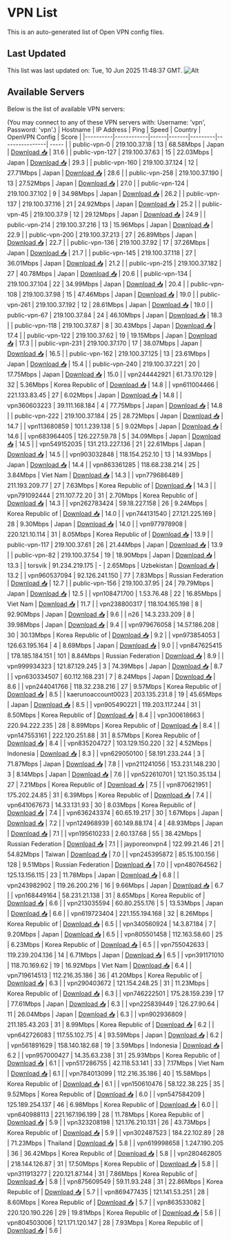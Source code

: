 # VPN List

This is an auto-generated list of Open VPN config files.

## Last Updated

This list was last updated on: Tue, 10 Jun 2025 11:48:37 GMT.
![Alt](https://repobeats.axiom.co/api/embed/186b98318ef1479477931607c1ad7d823f12451f.svg "Repobeats analytics image")

## Available Servers

Below is the list of available VPN servers:

(You may connect to any of these VPN servers with: Username: 'vpn', Password: 'vpn'.)
| Hostname | IP Address | Ping | Speed | Country | OpenVPN Config | Score |
|----------|------------|------|-------|---------|----------------| ----- |
| public-vpn-0 | 219.100.37.18 | 13 | 68.58Mbps | Japan | [Download 📥](./configs/server_0_JP.ovpn) | 31.6 |
| public-vpn-127 | 219.100.37.63 | 15 | 22.03Mbps | Japan | [Download 📥](./configs/server_1_JP.ovpn) | 29.3 |
| public-vpn-160 | 219.100.37.124 | 12 | 27.71Mbps | Japan | [Download 📥](./configs/server_2_JP.ovpn) | 28.6 |
| public-vpn-258 | 219.100.37.190 | 13 | 27.52Mbps | Japan | [Download 📥](./configs/server_3_JP.ovpn) | 27.0 |
| public-vpn-124 | 219.100.37.102 | 9 | 34.98Mbps | Japan | [Download 📥](./configs/server_4_JP.ovpn) | 26.2 |
| public-vpn-137 | 219.100.37.116 | 21 | 24.92Mbps | Japan | [Download 📥](./configs/server_5_JP.ovpn) | 25.2 |
| public-vpn-45 | 219.100.37.9 | 12 | 29.12Mbps | Japan | [Download 📥](./configs/server_6_JP.ovpn) | 24.9 |
| public-vpn-214 | 219.100.37.216 | 13 | 15.96Mbps | Japan | [Download 📥](./configs/server_7_JP.ovpn) | 22.9 |
| public-vpn-200 | 219.100.37.213 | 27 | 26.89Mbps | Japan | [Download 📥](./configs/server_8_JP.ovpn) | 22.7 |
| public-vpn-136 | 219.100.37.92 | 17 | 37.26Mbps | Japan | [Download 📥](./configs/server_9_JP.ovpn) | 21.7 |
| public-vpn-145 | 219.100.37.118 | 27 | 36.01Mbps | Japan | [Download 📥](./configs/server_10_JP.ovpn) | 21.2 |
| public-vpn-215 | 219.100.37.182 | 27 | 40.78Mbps | Japan | [Download 📥](./configs/server_11_JP.ovpn) | 20.6 |
| public-vpn-134 | 219.100.37.104 | 22 | 34.99Mbps | Japan | [Download 📥](./configs/server_12_JP.ovpn) | 20.4 |
| public-vpn-108 | 219.100.37.98 | 15 | 47.46Mbps | Japan | [Download 📥](./configs/server_13_JP.ovpn) | 19.0 |
| public-vpn-261 | 219.100.37.192 | 12 | 28.61Mbps | Japan | [Download 📥](./configs/server_14_JP.ovpn) | 19.0 |
| public-vpn-67 | 219.100.37.84 | 24 | 46.10Mbps | Japan | [Download 📥](./configs/server_15_JP.ovpn) | 18.3 |
| public-vpn-118 | 219.100.37.87 | 8 | 30.43Mbps | Japan | [Download 📥](./configs/server_16_JP.ovpn) | 17.4 |
| public-vpn-122 | 219.100.37.62 | 19 | 19.15Mbps | Japan | [Download 📥](./configs/server_17_JP.ovpn) | 17.3 |
| public-vpn-231 | 219.100.37.170 | 17 | 38.07Mbps | Japan | [Download 📥](./configs/server_18_JP.ovpn) | 16.5 |
| public-vpn-162 | 219.100.37.125 | 13 | 23.61Mbps | Japan | [Download 📥](./configs/server_19_JP.ovpn) | 15.4 |
| public-vpn-240 | 219.100.37.221 | 20 | 17.75Mbps | Japan | [Download 📥](./configs/server_20_JP.ovpn) | 15.0 |
| vpn244442921 | 61.73.170.129 | 32 | 5.36Mbps | Korea Republic of | [Download 📥](./configs/server_21_KR.ovpn) | 14.8 |
| vpn611004466 | 221.133.83.45 | 27 | 6.02Mbps | Japan | [Download 📥](./configs/server_22_JP.ovpn) | 14.8 |
| vpn360603223 | 39.111.168.184 | 4 | 77.75Mbps | Japan | [Download 📥](./configs/server_23_JP.ovpn) | 14.8 |
| public-vpn-222 | 219.100.37.184 | 25 | 28.72Mbps | Japan | [Download 📥](./configs/server_24_JP.ovpn) | 14.7 |
| vpn113680859 | 101.1.239.138 | 5 | 9.02Mbps | Japan | [Download 📥](./configs/server_25_JP.ovpn) | 14.6 |
| vpn683964405 | 126.227.59.78 | 5 | 34.09Mbps | Japan | [Download 📥](./configs/server_26_JP.ovpn) | 14.5 |
| vpn549152035 | 131.213.227.136 | 21 | 22.61Mbps | Japan | [Download 📥](./configs/server_27_JP.ovpn) | 14.5 |
| vpn903032848 | 118.154.252.10 | 13 | 14.93Mbps | Japan | [Download 📥](./configs/server_28_JP.ovpn) | 14.4 |
| vpn863361285 | 118.68.238.214 | 25 | 3.84Mbps | Viet Nam | [Download 📥](./configs/server_29_VN.ovpn) | 14.3 |
| vpn779686489 | 211.193.209.77 | 27 | 7.63Mbps | Korea Republic of | [Download 📥](./configs/server_30_KR.ovpn) | 14.3 |
| vpn791092444 | 211.107.72.20 | 31 | 2.70Mbps | Korea Republic of | [Download 📥](./configs/server_31_KR.ovpn) | 14.3 |
| vpn262783424 | 59.18.227.158 | 26 | 9.24Mbps | Korea Republic of | [Download 📥](./configs/server_32_KR.ovpn) | 14.0 |
| vpn744131540 | 27.121.225.169 | 28 | 9.30Mbps | Japan | [Download 📥](./configs/server_33_JP.ovpn) | 14.0 |
| vpn977978908 | 220.121.10.114 | 31 | 8.05Mbps | Korea Republic of | [Download 📥](./configs/server_34_KR.ovpn) | 13.9 |
| public-vpn-117 | 219.100.37.61 | 26 | 21.44Mbps | Japan | [Download 📥](./configs/server_35_JP.ovpn) | 13.9 |
| public-vpn-82 | 219.100.37.54 | 19 | 18.90Mbps | Japan | [Download 📥](./configs/server_36_JP.ovpn) | 13.3 |
| torsvik | 91.234.219.175 | - | 2.65Mbps | Uzbekistan | [Download 📥](./configs/server_37_UZ.ovpn) | 13.2 |
| vpn960537094 | 92.126.241.150 | 77 | 7.83Mbps | Russian Federation | [Download 📥](./configs/server_38_RU.ovpn) | 12.7 |
| public-vpn-156 | 219.100.37.95 | 24 | 79.79Mbps | Japan | [Download 📥](./configs/server_39_JP.ovpn) | 12.5 |
| vpn108471700 | 1.53.76.48 | 22 | 16.85Mbps | Viet Nam | [Download 📥](./configs/server_40_VN.ovpn) | 11.7 |
| vpn238800317 | 118.104.165.198 | 8 | 92.90Mbps | Japan | [Download 📥](./configs/server_41_JP.ovpn) | 9.6 |
| n26 | 14.3.233.209 | 8 | 39.98Mbps | Japan | [Download 📥](./configs/server_42_JP.ovpn) | 9.4 |
| vpn979676058 | 14.57.186.208 | 30 | 30.13Mbps | Korea Republic of | [Download 📥](./configs/server_43_KR.ovpn) | 9.2 |
| vpn973854053 | 126.63.195.164 | 4 | 8.69Mbps | Japan | [Download 📥](./configs/server_44_JP.ovpn) | 9.0 |
| vpn847625415 | 178.185.184.151 | 101 | 8.84Mbps | Russian Federation | [Download 📥](./configs/server_45_RU.ovpn) | 8.9 |
| vpn999934323 | 121.87.129.245 | 3 | 74.39Mbps | Japan | [Download 📥](./configs/server_46_JP.ovpn) | 8.7 |
| vpn630334507 | 60.112.168.231 | 7 | 8.24Mbps | Japan | [Download 📥](./configs/server_47_JP.ovpn) | 8.6 |
| vpn244041766 | 118.32.238.216 | 27 | 9.57Mbps | Korea Republic of | [Download 📥](./configs/server_48_KR.ovpn) | 8.5 |
| kaerunoaccount0023 | 203.135.231.8 | 19 | 45.65Mbps | Japan | [Download 📥](./configs/server_49_JP.ovpn) | 8.5 |
| vpn905490221 | 119.203.117.244 | 31 | 8.50Mbps | Korea Republic of | [Download 📥](./configs/server_50_KR.ovpn) | 8.4 |
| vpn300618663 | 220.94.222.235 | 28 | 8.89Mbps | Korea Republic of | [Download 📥](./configs/server_51_KR.ovpn) | 8.4 |
| vpn147553161 | 222.120.251.88 | 31 | 8.57Mbps | Korea Republic of | [Download 📥](./configs/server_52_KR.ovpn) | 8.4 |
| vpn835204727 | 103.129.150.220 | 32 | 4.52Mbps | Indonesia | [Download 📥](./configs/server_53_ID.ovpn) | 8.3 |
| vpn629050100 | 58.191.233.244 | 3 | 71.87Mbps | Japan | [Download 📥](./configs/server_54_JP.ovpn) | 7.8 |
| vpn211241056 | 153.231.148.230 | 3 | 8.14Mbps | Japan | [Download 📥](./configs/server_55_JP.ovpn) | 7.6 |
| vpn522610701 | 121.150.35.134 | 27 | 7.21Mbps | Korea Republic of | [Download 📥](./configs/server_56_KR.ovpn) | 7.5 |
| vpn870621951 | 175.202.24.85 | 31 | 6.39Mbps | Korea Republic of | [Download 📥](./configs/server_57_KR.ovpn) | 7.4 |
| vpn641067673 | 14.33.131.93 | 30 | 8.03Mbps | Korea Republic of | [Download 📥](./configs/server_58_KR.ovpn) | 7.4 |
| vpn636243374 | 60.65.19.217 | 30 | 1.67Mbps | Japan | [Download 📥](./configs/server_59_JP.ovpn) | 7.2 |
| vpn124968939 | 60.149.88.174 | 4 | 48.93Mbps | Japan | [Download 📥](./configs/server_60_JP.ovpn) | 7.1 |
| vpn195610233 | 2.60.137.68 | 55 | 38.42Mbps | Russian Federation | [Download 📥](./configs/server_61_RU.ovpn) | 7.1 |
| jayporeonvpn4 | 122.99.21.46 | 21 | 54.82Mbps | Taiwan | [Download 📥](./configs/server_62_TW.ovpn) | 7.0 |
| vpn245395872 | 85.15.100.156 | 128 | 9.51Mbps | Russian Federation | [Download 📥](./configs/server_63_RU.ovpn) | 7.0 |
| vpn480764562 | 125.13.156.115 | 23 | 11.78Mbps | Japan | [Download 📥](./configs/server_64_JP.ovpn) | 6.8 |
| vpn243982902 | 119.26.200.216 | 16 | 9.66Mbps | Japan | [Download 📥](./configs/server_65_JP.ovpn) | 6.7 |
| vpn168449164 | 58.231.21.138 | 31 | 8.65Mbps | Korea Republic of | [Download 📥](./configs/server_66_KR.ovpn) | 6.6 |
| vpn213035594 | 60.80.255.176 | 5 | 13.53Mbps | Japan | [Download 📥](./configs/server_67_JP.ovpn) | 6.6 |
| vpn619723404 | 221.155.194.168 | 32 | 8.26Mbps | Korea Republic of | [Download 📥](./configs/server_68_KR.ovpn) | 6.5 |
| vpn340560924 | 14.3.87.184 | 7 | 9.20Mbps | Japan | [Download 📥](./configs/server_69_JP.ovpn) | 6.5 |
| vpn805501458 | 112.163.58.60 | 25 | 6.23Mbps | Korea Republic of | [Download 📥](./configs/server_70_KR.ovpn) | 6.5 |
| vpn755042633 | 119.239.204.136 | 14 | 6.71Mbps | Japan | [Download 📥](./configs/server_71_JP.ovpn) | 6.5 |
| vpn391171010 | 118.70.169.62 | 19 | 16.92Mbps | Viet Nam | [Download 📥](./configs/server_72_VN.ovpn) | 6.4 |
| vpn719614513 | 112.216.35.186 | 36 | 41.20Mbps | Korea Republic of | [Download 📥](./configs/server_73_KR.ovpn) | 6.3 |
| vpn290403672 | 121.154.248.25 | 31 | 11.23Mbps | Korea Republic of | [Download 📥](./configs/server_74_KR.ovpn) | 6.3 |
| vpn746222501 | 175.28.159.239 | 17 | 77.61Mbps | Japan | [Download 📥](./configs/server_75_JP.ovpn) | 6.3 |
| vpn225839449 | 126.27.90.64 | 11 | 26.04Mbps | Japan | [Download 📥](./configs/server_76_JP.ovpn) | 6.3 |
| vpn902936809 | 211.185.43.203 | 31 | 8.99Mbps | Korea Republic of | [Download 📥](./configs/server_77_KR.ovpn) | 6.2 |
| vpn642726083 | 117.55.102.75 | 4 | 93.59Mbps | Japan | [Download 📥](./configs/server_78_JP.ovpn) | 6.2 |
| vpn561891629 | 158.140.182.68 | 19 | 3.59Mbps | Indonesia | [Download 📥](./configs/server_79_ID.ovpn) | 6.2 |
| vpn957000427 | 14.35.63.238 | 31 | 25.93Mbps | Korea Republic of | [Download 📥](./configs/server_80_KR.ovpn) | 6.1 |
| vpn517286755 | 42.118.53.141 | 33 | 7.17Mbps | Viet Nam | [Download 📥](./configs/server_81_VN.ovpn) | 6.1 |
| vpn784013099 | 112.216.35.186 | 40 | 15.58Mbps | Korea Republic of | [Download 📥](./configs/server_82_KR.ovpn) | 6.1 |
| vpn150610476 | 58.122.38.225 | 35 | 9.52Mbps | Korea Republic of | [Download 📥](./configs/server_83_KR.ovpn) | 6.0 |
| vpn547584209 | 125.189.254.137 | 46 | 6.98Mbps | Korea Republic of | [Download 📥](./configs/server_84_KR.ovpn) | 6.0 |
| vpn640988113 | 221.167.196.199 | 28 | 11.78Mbps | Korea Republic of | [Download 📥](./configs/server_85_KR.ovpn) | 5.9 |
| vpn323208198 | 121.176.210.131 | 26 | 43.73Mbps | Korea Republic of | [Download 📥](./configs/server_86_KR.ovpn) | 5.9 |
| vpn302487523 | 184.22.102.89 | 28 | 71.23Mbps | Thailand | [Download 📥](./configs/server_87_TH.ovpn) | 5.8 |
| vpn619998658 | 1.247.190.205 | 36 | 36.42Mbps | Korea Republic of | [Download 📥](./configs/server_88_KR.ovpn) | 5.8 |
| vpn280462805 | 218.144.126.87 | 31 | 17.50Mbps | Korea Republic of | [Download 📥](./configs/server_89_KR.ovpn) | 5.8 |
| vpn311913277 | 220.121.87.144 | 31 | 7.86Mbps | Korea Republic of | [Download 📥](./configs/server_90_KR.ovpn) | 5.8 |
| vpn875609549 | 59.11.93.248 | 31 | 22.86Mbps | Korea Republic of | [Download 📥](./configs/server_91_KR.ovpn) | 5.7 |
| vpn869477435 | 121.141.53.251 | 28 | 8.60Mbps | Korea Republic of | [Download 📥](./configs/server_92_KR.ovpn) | 5.7 |
| vpn863533082 | 220.120.190.226 | 29 | 19.81Mbps | Korea Republic of | [Download 📥](./configs/server_93_KR.ovpn) | 5.6 |
| vpn804503006 | 121.171.120.147 | 28 | 7.93Mbps | Korea Republic of | [Download 📥](./configs/server_94_KR.ovpn) | 5.6 |
